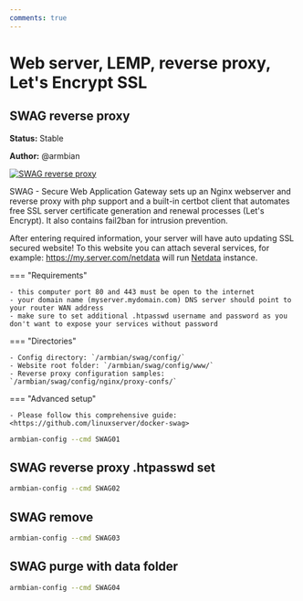 ```yaml
---
comments: true
---
```


# Web server, LEMP, reverse proxy, Let's Encrypt SSL

## SWAG reverse proxy

**Status:** Stable

**Author:** @armbian


<!--- section image START from tools/include/images/SWAG01.png --->
[![SWAG reverse proxy](/images/SWAG01.png)](#)
<!--- section image STOP from tools/include/images/SWAG01.png --->


<!--- header START from tools/include/markdown/SWAG01-header.md --->
SWAG - Secure Web Application Gateway sets up an Nginx webserver and reverse proxy with php support and a built-in certbot client that automates free SSL server certificate generation and renewal processes (Let's Encrypt). It also contains fail2ban for intrusion prevention.

After entering required information, your server will have auto updating SSL secured website! To this website you can attach several services, for example: https://my.server.com/netdata will run [Netdata](https://www.netdata.cloud/) instance.

=== "Requirements"

    - this computer port 80 and 443 must be open to the internet
    - your domain name (myserver.mydomain.com) DNS server should point to your router WAN address
    - make sure to set additional .htpasswd username and password as you don't want to expose your services without password

=== "Directories"

    - Config directory: `/armbian/swag/config/`
    - Website root folder: `/armbian/swag/config/www/`
    - Reverse proxy configuration samples: `/armbian/swag/config/nginx/proxy-confs/`

=== "Advanced setup"

    - Please follow this comprehensive guide: <https://github.com/linuxserver/docker-swag>

<!--- header STOP from tools/include/markdown/SWAG01-header.md --->


~~~ bash title="SWAG reverse proxy:"
armbian-config --cmd SWAG01
~~~

## SWAG reverse proxy .htpasswd set


~~~ bash title="SWAG reverse proxy .htpasswd set:"
armbian-config --cmd SWAG02
~~~

## SWAG remove


~~~ bash title="SWAG remove:"
armbian-config --cmd SWAG03
~~~

## SWAG purge with data folder


~~~ bash title="SWAG purge with data folder:"
armbian-config --cmd SWAG04
~~~
